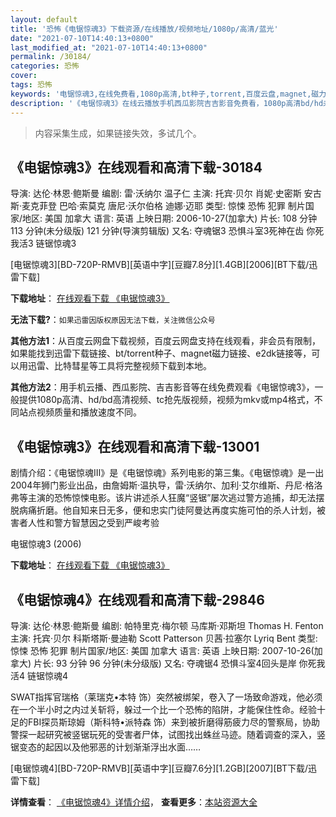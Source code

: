 ```yaml
---
layout: default
title: '恐怖《电锯惊魂3》下载资源/在线播放/视频地址/1080p/高清/蓝光'
date: "2021-07-10T14:40:13+0800"
last_modified_at: "2021-07-10T14:40:13+0800"
permalink: /30184/
categories: 恐怖
cover:
tags: 恐怖
keywords: '电锯惊魂3,在线免费看,1080p高清,bt种子,torrent,百度云盘,magnet,磁力链,迅雷下载资源'
description: '《电锯惊魂3》在线云播放手机西瓜影院吉吉影音免费看，1080p高清bd/hd未删减完整版和tc抢先枪版，mkv/mp4格式，附带bt/torrent种子、magnet/磁力链、百度云盘、网盘资源迅雷下载链接'
---
```


>内容采集生成，如果链接失效，多试几个。


## 《电锯惊魂3》在线观看和高清下载-30184

导演: 达伦·林恩·鲍斯曼 编剧: 雷·沃纳尔 温子仁 主演: 托宾·贝尔 肖妮·史密斯 安古斯·麦克菲登 巴哈·索莫克 唐尼·沃尔伯格 迪娜·迈耶 类型: 惊悚 恐怖 犯罪 制片国家/地区: 美国 加拿大 语言: 英语 上映日期: 2006-10-27(加拿大) 片长: 108 分钟 113 分钟(未分级版) 121 分钟(导演剪辑版) 又名: 夺魂锯3 恐惧斗室3死神在齿 你死我活3 链锯惊魂3


[电锯惊魂3][BD-720P-RMVB][英语中字][豆瓣7.8分][1.4GB][2006][BT下载/迅雷下载]

**下载地址**： [在线观看下载 《电锯惊魂3》](https://www.btdx8.com/torrent/saw_iii_2006.html) 


**无法下载?**：`如果迅雷因版权原因无法下载，关注微信公众号 `

**其他方法1**：从百度云网盘下载视频，百度云网盘支持在线观看，非会员有限制，如果能找到迅雷下载链接、bt/torrent种子、magnet磁力链接、e2dk链接等，可以用迅雷、比特彗星等工具将完整视频下载到本地。

**其他方法2**：用手机云播、西瓜影院、吉吉影音等在线免费观看《电锯惊魂3》，一般提供1080p高清、hd/bd高清视频、tc抢先版视频，视频为mkv或mp4格式，不同站点视频质量和播放速度不同。


## 《电锯惊魂3》在线观看和高清下载-13001

剧情介绍：《电锯惊魂Ⅲ》是《电锯惊魂》系列电影的第三集。《电锯惊魂》是一出2004年狮门影业出品，由詹姆斯·温执导，雷·沃纳尔、加利·艾尔维斯、丹尼·格洛弗等主演的恐怖惊悚电影。该片讲述杀人狂魔“竖锯”屡次逃过警方追捕，却无法摆脱病痛折磨。他自知来日无多，便和忠实门徒阿曼达再度实施可怕的杀人计划，被害者人性和警方智慧因之受到严峻考验


电锯惊魂3 (2006)

**下载地址**： [在线观看下载 《电锯惊魂3》](https://www.btbtdy.me/btdy/dy6224.html) 


## 《电锯惊魂4》在线观看和高清下载-29846

导演: 达伦·林恩·鲍斯曼 编剧: 帕特里克·梅尔顿 马库斯·邓斯坦 Thomas H. Fenton 主演: 托宾·贝尔 科斯塔斯·曼迪勒 Scott Patterson 贝茜·拉塞尔 Lyriq Bent 类型: 惊悚 恐怖 犯罪 制片国家/地区: 美国 加拿大 语言: 英语 上映日期: 2007-10-26(加拿大) 片长: 93 分钟 96 分钟(未分级版) 又名: 夺魂锯4 恐惧斗室4回头是岸 你死我活4 链锯惊魂4

SWAT指挥官瑞格（莱瑞克•本特 饰）突然被绑架，卷入了一场致命游戏，他必须在一个半小时之内过关斩将，躲过一个比一个恐怖的陷阱，才能保住性命。经验十足的FBI探员斯琼姆（斯科特•派特森 饰）来到被折磨得筋疲力尽的警察局，协助警探一起研究被竖锯玩死的受害者尸体，试图找出蛛丝马迹。随着调查的深入，竖锯变态的起因以及他邪恶的计划渐渐浮出水面……


[电锯惊魂4][BD-720P-RMVB][英语中字][豆瓣7.6分][1.2GB][2007][BT下载/迅雷下载]

**详情查看**： [《电锯惊魂4》详情介绍](/movie/29846/)， **查看更多**：[本站资源大全](/movie/t/all/)


